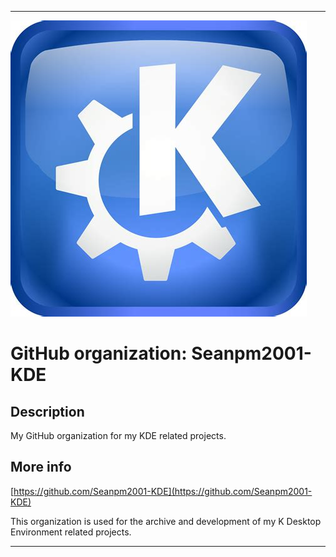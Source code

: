 
***

![KDE3_Logo.jpeg failed to load. The file may be missing or corrupt. Check the file path for errors first.](/AdditionalInfo/1/Seanpm2001-KDE/KDE3_Logo.jpeg)

# GitHub organization: Seanpm2001-KDE

## Description

My GitHub organization for my KDE related projects.  

## More info

[https://github.com/Seanpm2001-KDE](https://github.com/Seanpm2001-KDE)

This organization is used for the archive and development of my K Desktop Environment related projects.

***
